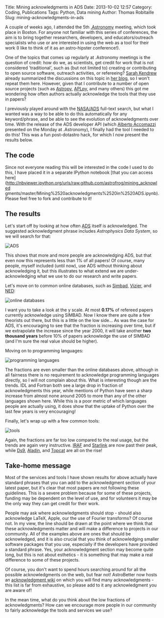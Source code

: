 Title: Mining acknowledgments in ADS
Date: 2013-10-02 12:57
Category: Coding, Publications
Tags: Python, Data mining
Author: Thomas Robitaille
Slug: mining-acknowledgments-in-ads

A couple of weeks ago, I attended the 5th
[.Astronomy](http://dotastronomy.com/) meeting, which took place in Boston. For
anyone not familiar with this series of conferences, the aim is to bring
together researchers, developers, and educators/outreach specialists who 
use or are interested in using the web as a tool for their work (I like to
think of it as an astro-hipster conference!).

One of the topics that comes up regularly at .Astronomy meetings is the
question of credit: how do we, as scientists, get credit for work that is not
considered 'traditional', such as (but not limited to) creating or contributing
to open source software, outreach activities, or refereeing?
[Sarah Kendrew](http://twitter.com/sarahkendrew) already summarized the
discussions on this topic in [her blog](http://sarahaskew.net/2013/10/01/astronomy-5-share-the-love/), so I won't
repeat them here. However, given that I contribute to a number of open source
projects (such as [Astropy](http://www.astropy.org),
[APLpy](http://aplpy.github.io), and many others) this got me wondering 
how often authors actually acknowledge the tools that they use in papers?

I previously played around with the [NASA/ADS](http://adsabs.harvard.edu/)
full-text search, but what I wanted was a way to be able to do this
automatically for any keyword/phrase, and be able to see the evolution of
acknowledgments over time. With the release of the ADS developer API (which
[Alberto Accomazzi](http://twitter.com/aaccomazzi) presented on the Monday at
.Astronomy), I finally had the tool I needed to do this! This was a fun
post-dotastro hack, for which I now present the results below.

<!-- more -->

The code
--------

Since not everyone reading this will be interested in the code I used to do
this, I have placed it in a separate IPython notebook [that you can access here](http://nbviewer.ipython.org/urls/raw.github.com/astrofrog/mining_acknowled
gments/master/Mining%2520acknowledgments%2520in%2520ADS.ipynb). Please feel
free to fork and contribute to it!

The results
-----------

Let's start off by looking at how often [ADS](http://adsabs.harvard.edu/)
itself is acknowledged. The suggested acknowledgment phrase includes
*Astrophysics Data System*, so we will search for that:

![ADS]({filename}/images/mining_ack/ads_final.png)

This shows that more and more people are acknowledging ADS, but that even now
this represents less than 1% of all papers! Of course, many people, myself
included (until now), use ADS without thinking about acknowledging it, but this
illustrates to what extend we are under-acknowledging what we use to do our
research and write papers.

Let's move on to common online databases, such as
[Simbad](http://simbad.u-strasbg.fr/simbad/),
[Vizier](http://vizier.u-strasbg.fr/viz-bin/VizieR), and
[NED](http://ned.ipac.caltech.edu):

![online databases]({filename}/images/mining_ack/databases_final.png)

I want you to take a look at the y scale. At most **0.17%** of refereed papers
currently acknowledge using SIMBAD. Now I know there are quite a few theorists
out there, but this is a little on the low side... As was the case for ADS,
it's encouraging to see that the fraction is increasing over time, but if we
extrapolate the increase since the year 2000, it will take another **two
thousand years** before 10% of papers acknowledge the use of SIMBAD (and I'm
sure the real value should be higher).

Moving on to programming languages:

![programming languages]({filename}/images/mining_ack/programming_final.png)

The fractions are even smaller than the online databases above, although in all
fairness there is no requirement to acknowledge programming languages directly,
so I will not complain about this. What is interesting though are the trends.
IDL and Fortran both see a large drop in fraction of acknowledgments this year,
while mentions of Python have seen a sharp increase from almost none around
2005 to more than any of the other languages shown here. While this is a poor
metric of which languages people are actually using, it does show that the
uptake of Python over the last few years is very encouraging!

Finally, let's wrap up with a few common tools:

![tools]({filename}/images/mining_ack/tools_final.png)

Again, the fractions are far too low compared to the real usage, but the trends
are again very instructive. [IRAF](http://iraf.noao.edu/) and
[Starlink](http://starlink.jach.hawaii.edu/starlink) are now past their peak,
 while
[Ds9](http://hea-www.harvard.edu/RD/ds9/site/Home.html),
[Aladin](http://aladin.u-strasbg.fr/), and
[Topcat](http://www.star.bris.ac.uk/~mbt/topcat/) are all on the rise!

Take-home message
-----------------

Most of the services and tools I have shown results for above actually have
standard phrases that you can add to the acknowledgment section of your
latest paper, but it's clear that most papers are not following these
guidelines. This is a severe problem because for some of these projects,
funding may be dependent on the level of use, and for volunteers it may be the
only way they can get credit for their work.

People may ask where acknowledgments should stop - should also acknowledge
LaTeX, Apple, our the use of Fourier transforms? Of course not. In my view, the
line should be drawn at the point where we think that these acknowledgments
matter and will make a difference to projects in our community. All of the
examples above are ones that should be acknowledged, and it is also crucial
that you think of acknowledging smaller software packages that you use,
especially if the developers have provided a standard phrase. Yes, your
acknowledgment section may become quite long, but this is not about esthetics -
it is something that may make a real difference to some of these projects.

Of course, you don't want to spend hours searching around for all the possible
acknowledgments on the web, but fear not! AstroBetter now hosts an [acknowledgment wiki](http://www.astrobetter.com/wiki/tiki-index.php?page=Acknowledgements) on
which you will find many acknowledgments - this list is far from exhaustive, so
please add to it any acknowledgment you are aware of!

In the mean time, what do you think about the low fractions of acknowledgments?
How can we encourage more people in our community to fairly acknowledge the
tools and services we use?







